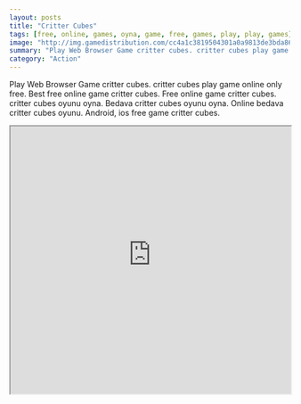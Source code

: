 ```yaml
---
layout: posts
title: "Critter Cubes"
tags: [free, online, games, oyna, game, free, games, play, play, games]
image: "http://img.gamedistribution.com/cc4a1c3819504301a0a9813de3bda86d.jpg"
summary: "Play Web Browser Game critter cubes. critter cubes play game online only free. Best free online game critter cubes. Free online game critter cubes. critter cubes oyunu oyna. Bedava critter cubes oyunu oyna. Online bedava critter cubes oyunu. Android, ios free game critter cubes."
category: "Action"
---
```


Play Web Browser Game critter cubes. critter cubes play game online only free. Best free online game critter cubes. Free online game critter cubes. critter cubes oyunu oyna. Bedava critter cubes oyunu oyna. Online bedava critter cubes oyunu. Android, ios free game critter cubes.

<iframe width="100%" height="480px;" src="http://flash.gamedistribution.com?game=cc4a1c3819504301a0a9813de3bda86d"></iframe>